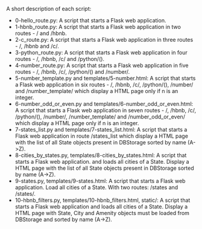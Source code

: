 A short description of each script:
+ 0-hello_route.py: A script that starts a Flask web application.
+ 1-hbnb_route.py: A script that starts a Flask web application in two routes - / and /hbnb.
+ 2-c_route.py: A script that starts a Flask web application in three routes - /, /hbnb and /c/<text>.
+ 3-python_route.py: A script that starts a Flask web application in four routes - /, /hbnb, /c/<text> and /python/(<text>).
+ 4-number_route.py: A script that starts a Flask web application in five routes - /, /hbnb, /c/<text>, /python/(<text>) and /number/<n>.
+ 5-number_template.py and templates/5-number.html: A script that starts a Flask web application in six routes - /, /hbnb, /c/<text>, /python/(<text>), /number/<n> and /number_template/<n> which display a HTML page only if n is an integer.
+ 6-number_odd_or_even.py and templates/6-number_odd_or_even.html: A script that starts a Flask web application in seven routes - /, /hbnb, /c/<text>, /python/(<text>), /number/<n>, /number_template/<n> and /number_odd_or_even/<n> which display a HTML page only if n is an integer.
+ 7-states_list.py and templates/7-states_list.html: A script that starts a Flask web application in route /states_list which display a HTML page with the list of all State objects present in DBStorage sorted by name (A->Z).
+ 8-cities_by_states.py, templates/8-cities_by_states.html: A script that starts a Flask web application. and loads all cities of a State. Display a HTML page with the list of all State objects present in DBStorage sorted by name (A->Z). 
+ 9-states.py, templates/9-states.html: A script that starts a Flask web application. Load all cities of a State. With two routes: /states and /states/<id>.
+ 10-hbnb_filters.py, templates/10-hbnb_filters.html, static/: A script that starts a Flask web application and loads all cities of a State. Display a HTML page with State, City and Amenity objects must be loaded from DBStorage and sorted by name (A->Z).
